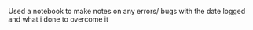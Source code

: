 Used a notebook to make notes on any errors/ bugs with the date logged and what i done to overcome it
